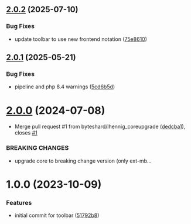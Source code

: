 ## [2.0.2](https://github.com/bespin-studios/byteshard-toolbar/compare/v2.0.1...v2.0.2) (2025-07-10)


### Bug Fixes

* update toolbar to use new frontend notation ([75e8610](https://github.com/bespin-studios/byteshard-toolbar/commit/75e86105b9534d908a0bd9dbe78a9d835c8e0188))

## [2.0.1](https://github.com/bespin-studios/byteshard-toolbar/compare/v2.0.0...v2.0.1) (2025-05-21)


### Bug Fixes

* pipeline and php 8.4 warnings ([5cd6b5d](https://github.com/bespin-studios/byteshard-toolbar/commit/5cd6b5d5b577d05be21aae3c68c0c1e19168e4ff))

# [2.0.0](https://github.com/byteshard/toolbar/compare/v1.0.0...v2.0.0) (2024-07-08)


* Merge pull request #1 from byteshard/lhennig_coreupgrade ([dedcba1](https://github.com/byteshard/toolbar/commit/dedcba106074d2702fe7223268e100db8068979f)), closes [#1](https://github.com/byteshard/toolbar/issues/1)


### BREAKING CHANGES

* upgrade core to breaking change version (only ext-mb…

# 1.0.0 (2023-10-09)


### Features

* initial commit for toolbar ([51792b8](https://github.com/byteshard/toolbar/commit/51792b87f3038bd6f4e1824a533b26234af89126))
